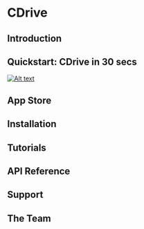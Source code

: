 # CDrive

## Introduction

## Quickstart: CDrive in 30 secs

[![Alt text](https://img.youtube.com/vi/uMvqmm-u42Y/0.jpg)](https://www.youtube.com/watch?v=uMvqmm-u42Y)

## App Store

## Installation

## Tutorials

## API Reference

## Support

## The Team
